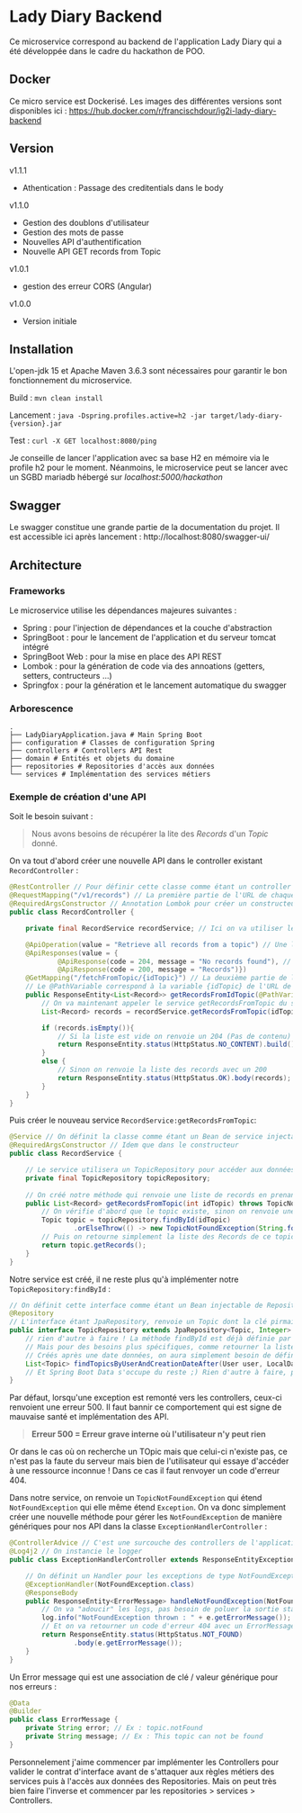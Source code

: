 # Lady Diary Backend

Ce microservice correspond au backend de l'application Lady Diary qui a été développée dans le cadre du hackathon de POO.

## Docker

Ce micro service est Dockerisé. Les images des différentes versions sont disponibles ici :
https://hub.docker.com/r/francischdour/ig2i-lady-diary-backend

## Version

v1.1.1
+ Athentication : Passage des creditentials dans le body

v1.1.0
+ Gestion des doublons d'utilisateur
+ Gestion des mots de passe
+ Nouvelles API d'authentification
+ Nouvelle API GET records from Topic

v1.0.1
+ gestion des erreur CORS (Angular)

v1.0.0
+ Version initiale

## Installation

L'open-jdk 15 et Apache Maven 3.6.3 sont nécessaires pour garantir le bon fonctionnement du microservice.

Build :
`mvn clean install`

Lancement :
`java -Dspring.profiles.active=h2 -jar target/lady-diary-{version}.jar`

Test : `curl -X GET localhost:8080/ping`

Je conseille de lancer l'application avec sa base H2 en mémoire via le profile h2 pour le moment.
Néanmoins, le microservice peut se lancer avec un SGBD mariadb hébergé sur *localhost:5000/hackathon*

## Swagger

Le swagger constitue une grande partie de la documentation du projet. Il est accessible ici après lancement :
http://localhost:8080/swagger-ui/

## Architecture

### Frameworks

Le microservice utilise les dépendances majeures suivantes :

+ Spring : pour l'injection de dépendances et la couche d'abstraction
+ SpringBoot : pour le lancement de l'application et du serveur tomcat intégré
+ SpringBoot Web : pour la mise en place des API REST
+ Lombok : pour la génération de code via des annoations (getters, setters, contructeurs ...)
+ Springfox : pour la génération et le lancement automatique du swagger

### Arborescence

```
.
├── LadyDiaryApplication.java # Main Spring Boot
├── configuration # Classes de configuration Spring
├── controllers # Controllers API Rest
├── domain # Entités et objets du domaine
├── repositories # Repositories d'accès aux données
└── services # Implémentation des services métiers
```

### Exemple de création d'une API

Soit le besoin suivant :

> Nous avons besoins de récupérer la lite des *Records* d'un *Topic* donné.

On va tout d'abord créer une nouvelle API dans le controller existant `RecordController` :
```java
@RestController // Pour définir cette classe comme étant un controller
@RequestMapping("/v1/records") // La première partie de l'URL de chaque API définie dans ce controller
@RequiredArgsConstructor // Annotation Lombok pour créer un constructeur avec tout les champs static final
public class RecordController {

    private final RecordService recordService; // Ici on va utiliser le service des Record pour nos opérations

    @ApiOperation(value = "Retrieve all records from a topic") // Une légende pour l'API
    @ApiResponses(value = {
            @ApiResponse(code = 204, message = "No records found"), // Les codes d'erreur possibles
            @ApiResponse(code = 200, message = "Records")})
    @GetMapping("/fetchFromTopic/{idTopic}") // La deuxième partie de l'URL propre à cette API
    // Le @PathVariable correspond à la variable {idTopic} de l'URL de l'API
    public ResponseEntity<List<Record>> getRecordsFromIdTopic(@PathVariable int idTopic) throws TopicNotFoundException {
        // On va maintenant appeler le service getRecordsFromTopic du service RecordService
        List<Record> records = recordService.getRecordsFromTopic(idTopic);

        if (records.isEmpty()){
            // Si la liste est vide on renvoie un 204 (Pas de contenu)
            return ResponseEntity.status(HttpStatus.NO_CONTENT).build();
        }
        else {
            // Sinon on renvoie la liste des records avec un 200
            return ResponseEntity.status(HttpStatus.OK).body(records);
        }
    }
}
```
Puis créer le nouveau service `RecordService:getRecordsFromTopic`:

```java
@Service // On définit la classe comme étant un Bean de service injectable
@RequiredArgsConstructor // Idem que dans le constructeur
public class RecordService {

    // Le service utilisera un TopicRepository pour accéder aux données des Topics
    private final TopicRepository topicRepository;
    
    // On créé notre méthode qui renvoie une liste de records en prenant un idTopic en paramètre
    public List<Record> getRecordsFromTopic(int idTopic) throws TopicNotFoundException {
        // On vérifie d'abord que le topic existe, sinon on renvoie une exception
        Topic topic = topicRepository.findById(idTopic)
                .orElseThrow(() -> new TopicNotFoundException(String.format("%d", idTopic)));
        // Puis on retourne simplement la liste des Records de ce topic
        return topic.getRecords();
    }
}
```

Notre service est créé, il ne reste plus qu'à implémenter notre `TopicRepository:findById` :

```java
// On définit cette interface comme étant un Bean injectable de Repository
@Repository
// L'interface étant JpaRepository, renvoie un Topic dont la clé pirmaire est un Integer
public interface TopicRepository extends JpaRepository<Topic, Integer> {
    // rien d'autre à faire ! La méthode findById est déjà définie par JpaRepository ;)
    // Mais pour des besoins plus spécifiques, comme retourner la liste des topcis d'un utilisateur
    // Créés après une date données, on aura simplement besoin de définir le prototype de cette méthode :
    List<Topic> findTopicsByUserAndCreationDateAfter(User user, LocalDateTime creationDate);
    // Et Spring Boot Data s'occupe du reste ;) Rien d'autre à faire, pas de requête à écrire
}
```

Par défaut, lorsqu'une exception est remonté vers les controllers, ceux-ci renvoient une erreur 500. Il faut bannir 
ce comportement qui est signe de mauvaise santé et implémentation des API. 

>**Erreur 500 = Erreur grave interne où l'utilisateur n'y peut rien**

Or dans le cas où on recherche un TOpic mais que celui-ci n'existe pas, ce n'est pas la faute du serveur mais
bien de l'utilisateur qui essaye d'accéder à une ressource inconnue !
Dans ce cas il faut renvoyer un code d'erreur 404.

Dans notre service, on renvoie un `TopicNotFoundException` qui étend `NotFoundException` qui elle même étend `Exception`.
On va donc simplement créer une nouvelle méthode pour gérer les `NotFoundException` de manière génériques pour nos API dans
la classe `ExceptionHandlerController` :

```java
@ControllerAdvice // C'est une surcouche des controllers de l'application
@Log4j2 // On instancie le logger
public class ExceptionHandlerController extends ResponseEntityExceptionHandler {

    // On définit un Handler pour les exceptions de type NotFoundException
    @ExceptionHandler(NotFoundException.class)
    @ResponseBody
    public ResponseEntity<ErrorMessage> handleNotFoundException(NotFoundException e) {
        // On va "adoucir" les logs, pas besoin de poluer la sortie standart avec des erreurs utiliateurs
        log.info("NotFoundException thrown : " + e.getErrorMessage());
        // Et on va retourner un code d'erreur 404 avec un ErrorMessage
        return ResponseEntity.status(HttpStatus.NOT_FOUND)
                .body(e.getErrorMessage());
    }
}
```
Un Error message qui est une association de clé / valeur générique pour nos erreurs :

```java
@Data
@Builder
public class ErrorMessage {
    private String error; // Ex : topic.notFound
    private String message; // Ex : This topic can not be found
}
```

Personnelement j'aime commencer par implémenter les Controllers pour valider le contrat d'interface avant de s'attaquer aux
règles métiers des services puis à l'accès aux données des Repositories. Mais on peut très bien faire l'inverse et commencer
par les repositories > services > Controllers.